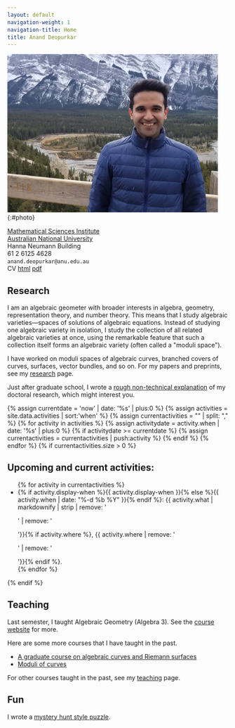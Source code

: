 ```yaml
---
layout: default
navigation-weight: 1
navigation-title: Home
title: Anand Deopurkar
---
```


<div class="intro">

![Photo of Anand Deopurkar in Banff, Canada](anandrd_banff.jpg){:#photo}

<div>

[Mathematical Sciences Institute](https://maths.anu.edu.au)  
[Australian National University](https://www.anu.edu.au/)  
Hanna Neumann Building   
61 2 6125 4628   
`anand.deopurkar@anu.edu.au`  
CV [html](cv/index.html) [pdf](cv/cv.pdf)

</div>

</div>

## Research

I am an algebraic geometer with broader interests in algebra, geometry, representation theory, and number theory. This means that I study algebraic varieties&mdash;spaces of solutions of algebraic equations. Instead of studying one algebraic variety in isolation, I study the collection of all related algebraic varieties at once, using the remarkable feature that such a collection itself forms an algebraic variety (often called a "moduli space").

I have worked on moduli spaces of algebraic curves, branched covers of curves, surfaces, vector bundles, and so on. 
For my papers and preprints, see my [research](research/) page.  

Just after graduate school, I wrote a [rough non-technical explanation](interests/) of my doctoral research, which might interest you.

{% assign currentdate = 'now' | date: '%s' | plus:0 %}
{% assign activities = site.data.activities | sort:'when' %}
{% assign currentactivities = "" | split: "," %}
{% for activity in activities %}
{% assign activitydate = activity.when | date: '%s' | plus:0 %}
{% if activitydate >= currentdate %} {% assign currentactivities = currentactivities | push:activity %} {% endif %}
{% endfor %}
{% if currentactivities.size > 0 %}
## Upcoming and current activities:

<ul>
{% for activity in currentactivities %}
<li> {% if activity.display-when %}{{ activity.display-when }}{% else %}{{ activity.when | date: "%-d %b %Y" }}{% endif %}: {{ activity.what | markdownify | strip | remove: '<p>' | remove: '</p>'}}{% if activity.where %}, {{ activity.where | remove: '<p>' | remove: '</p>'}}{% endif %}.</li>
{% endfor %}
</ul>
{% endif %}

## Teaching
Last semester, I taught Algebraic Geometry (Algebra 3).
See the [course website](teaching/ag) for more.

Here are some more courses that I have taught in the past.
* [A graduate course on algebraic curves and Riemann surfaces](teaching/8320)
* [Moduli of curves](teaching/moduli/)

For other courses taught in the past, see my [teaching](teaching/) page.

## Fun

I wrote a [mystery hunt style puzzle](puzzle.pdf).
